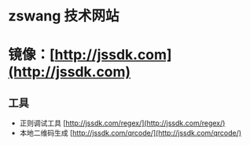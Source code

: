 zswang 技术网站
=================

# 镜像：[http://jssdk.com](http://jssdk.com)

## 工具

* 正则调试工具 [http://jssdk.com/regex/](http://jssdk.com/regex/)
* 本地二维码生成 [http://jssdk.com/qrcode/](http://jssdk.com/qrcode/)
